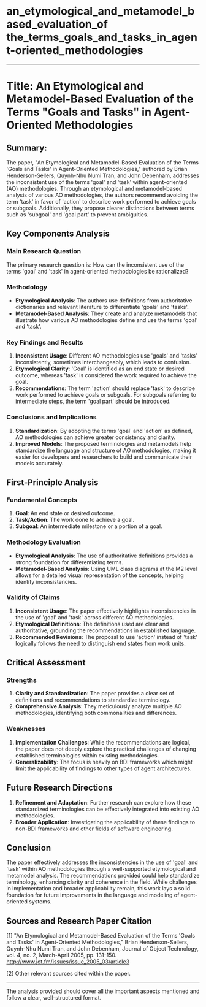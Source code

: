 # an_etymological_and_metamodel_based_evaluation_of the_terms_goals_and_tasks_in_agent-oriented_methodologies

---

# Title: An Etymological and Metamodel-Based Evaluation of the Terms "Goals and Tasks" in Agent-Oriented Methodologies

## Summary:
The paper, "An Etymological and Metamodel-Based Evaluation of the Terms 'Goals and Tasks' in Agent-Oriented Methodologies," authored by Brian Henderson-Sellers, Quynh-Nhu Numi Tran, and John Debenham, addresses the inconsistent use of the terms 'goal' and 'task' within agent-oriented (AO) methodologies. Through an etymological and metamodel-based analysis of various AO methodologies, the authors recommend avoiding the term 'task' in favor of 'action' to describe work performed to achieve goals or subgoals. Additionally, they propose clearer distinctions between terms such as 'subgoal' and 'goal part' to prevent ambiguities.

## Key Components Analysis

### Main Research Question
The primary research question is: How can the inconsistent use of the terms 'goal' and 'task' in agent-oriented methodologies be rationalized?

### Methodology
- **Etymological Analysis**: The authors use definitions from authoritative dictionaries and relevant literature to differentiate 'goals' and 'tasks'.
- **Metamodel-Based Analysis**: They create and analyze metamodels that illustrate how various AO methodologies define and use the terms 'goal' and 'task'.

### Key Findings and Results
1. **Inconsistent Usage**: Different AO methodologies use 'goals' and 'tasks' inconsistently, sometimes interchangeably, which leads to confusion.
2. **Etymological Clarity**: 'Goal' is identified as an end state or desired outcome, whereas 'task' is considered the work required to achieve the goal.
3. **Recommendations**: The term 'action' should replace 'task' to describe work performed to achieve goals or subgoals. For subgoals referring to intermediate steps, the term 'goal part' should be introduced.

### Conclusions and Implications
1. **Standardization**: By adopting the terms 'goal' and 'action' as defined, AO methodologies can achieve greater consistency and clarity.
2. **Improved Models**: The proposed terminologies and metamodels help standardize the language and structure of AO methodologies, making it easier for developers and researchers to build and communicate their models accurately.

## First-Principle Analysis

### Fundamental Concepts
1. **Goal**: An end state or desired outcome.
2. **Task/Action**: The work done to achieve a goal.
3. **Subgoal**: An intermediate milestone or a portion of a goal.

### Methodology Evaluation
- **Etymological Analysis**: The use of authoritative definitions provides a strong foundation for differentiating terms.
- **Metamodel-Based Analysis**: Using UML class diagrams at the M2 level allows for a detailed visual representation of the concepts, helping identify inconsistencies.

### Validity of Claims
1. **Inconsistent Usage**: The paper effectively highlights inconsistencies in the use of 'goal' and 'task' across different AO methodologies.
2. **Etymological Definitions**: The definitions used are clear and authoritative, grounding the recommendations in established language.
3. **Recommended Revisions**: The proposal to use 'action' instead of 'task' logically follows the need to distinguish end states from work units.

## Critical Assessment

### Strengths
1. **Clarity and Standardization**: The paper provides a clear set of definitions and recommendations to standardize terminology.
2. **Comprehensive Analysis**: They meticulously analyze multiple AO methodologies, identifying both commonalities and differences.

### Weaknesses
1. **Implementation Challenges**: While the recommendations are logical, the paper does not deeply explore the practical challenges of changing established terminologies within existing methodologies.
2. **Generalizability**: The focus is heavily on BDI frameworks which might limit the applicability of findings to other types of agent architectures.

## Future Research Directions
1. **Refinement and Adaptation**: Further research can explore how these standardized terminologies can be effectively integrated into existing AO methodologies.
2. **Broader Application**: Investigating the applicability of these findings to non-BDI frameworks and other fields of software engineering.

## Conclusion
The paper effectively addresses the inconsistencies in the use of 'goal' and 'task' within AO methodologies through a well-supported etymological and metamodel analysis. The recommendations provided could help standardize terminology, enhancing clarity and coherence in the field. While challenges in implementation and broader applicability remain, this work lays a solid foundation for future improvements in the language and modeling of agent-oriented systems.

## Sources and Research Paper Citation
[1] "An Etymological and Metamodel-Based Evaluation of the Terms 'Goals and Tasks' in Agent-Oriented Methodologies," Brian Henderson-Sellers, Quynh-Nhu Numi Tran, and John Debenham, Journal of Object Technology, vol. 4, no. 2, March-April 2005, pp. 131-150. http://www.jot.fm/issues/issue_2005_03/article3

[2] Other relevant sources cited within the paper.

---

The analysis provided should cover all the important aspects mentioned and follow a clear, well-structured format.